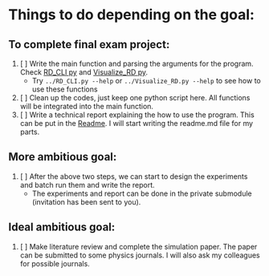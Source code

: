 # Things to do depending on the goal:
## To complete final exam project:
1. [ ] Write the main function and parsing the arguments for the program. Check [RD_CLI py](../RD_CLI.py) and [Visualize_RD py](../Visualize_RD.py).
   * Try `../RD_CLI.py --help` or `../Visualize_RD.py --help` to see how to use these functions
2. [ ] Clean up the codes, just keep one python script here. All functions will be integrated into the main function.
3. [ ] Write a technical report explaining the how to use the program. This can
   be put in the [Readme](Readme.md). I will start writing the readme.md file for my parts.

## More ambitious goal:
1. [ ] After the above two steps, we can start to design the experiments and batch run them and write the report.
   * The experiments and report can be done in the private submodule (invitation has been sent to you).


## Ideal ambitious goal:
1. [ ] Make literature review and complete the simulation paper. The paper can be submitted to some physics journals. I will also ask my colleagues for possible journals.

